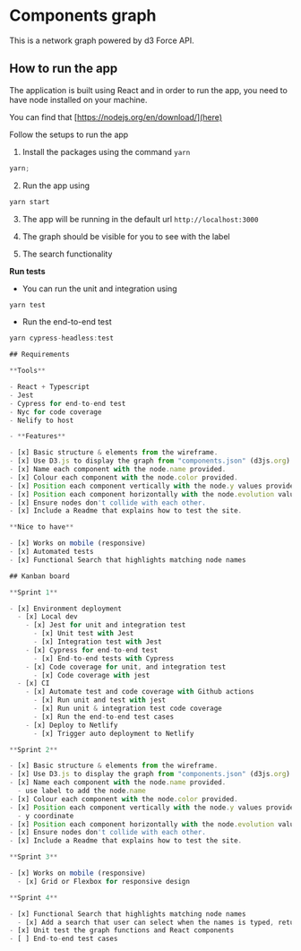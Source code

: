 # Components graph

This is a network graph powered by d3 Force API.

## How to run the app

The application is built using React and in order to run the app, you need to have node installed on your machine.

You can find that [https://nodejs.org/en/download/](here)

Follow the setups to run the app

1. Install the packages using the command `yarn`

```javascript
yarn;
```

2. Run the app using

```javascript
yarn start
```

3. The app will be running in the default url `http://localhost:3000`

4. The graph should be visible for you to see with the label

5. The search functionality

**Run tests**

- You can run the unit and integration using

```javascript
yarn test
```

- Run the end-to-end test

```javascript
yarn cypress-headless:test

## Requirements

**Tools**

- React + Typescript
- Jest
- Cypress for end-to-end test
- Nyc for code coverage
- Nelify to host

- **Features**

- [x] Basic structure & elements from the wireframe.
- [x] Use D3.js to display the graph from "components.json" (d3js.org).
- [x] Name each component with the node.name provided.
- [x] Colour each component with the node.color provided.
- [x] Position each component vertically with the node.y values provided.
- [x] Position each component horizontally with the node.evolution values provided (0=left, 5=right)
- [x] Ensure nodes don't collide with each other.
- [x] Include a Readme that explains how to test the site.

**Nice to have**

- [x] Works on mobile (responsive)
- [x] Automated tests
- [x] Functional Search that highlights matching node names

## Kanban board

**Sprint 1**

- [x] Environment deployment
  - [x] Local dev
    - [x] Jest for unit and integration test
      - [x] Unit test with Jest
      - [x] Integration test with Jest
    - [x] Cypress for end-to-end test
      - [x] End-to-end tests with Cypress
    - [x] Code coverage for unit, and integration test
      - [x] Code coverage with jest
  - [x] CI
    - [x] Automate test and code coverage with Github actions
      - [x] Run unit and test with jest
      - [x] Run unit & integration test code coverage
      - [x] Run the end-to-end test cases
    - [x] Deploy to Netlify
      - [x] Trigger auto deployment to Netlify

**Sprint 2**

- [x] Basic structure & elements from the wireframe.
- [x] Use D3.js to display the graph from "components.json" (d3js.org).
- [x] Name each component with the node.name provided.
  - use label to add the node.name
- [x] Colour each component with the node.color provided.
- [x] Position each component vertically with the node.y values provided.
  - y coordinate
- [x] Position each component horizontally with the node.evolution values provided (0=left, 5=right)
- [x] Ensure nodes don't collide with each other.
- [x] Include a Readme that explains how to test the site.

**Sprint 3**

- [x] Works on mobile (responsive)
  - [x] Grid or Flexbox for responsive design

**Sprint 4**

- [x] Functional Search that highlights matching node names
  - [x] Add a search that user can select when the names is typed, returns not found if there is no match.
- [x] Unit test the graph functions and React components
- [ ] End-to-end test cases
```
